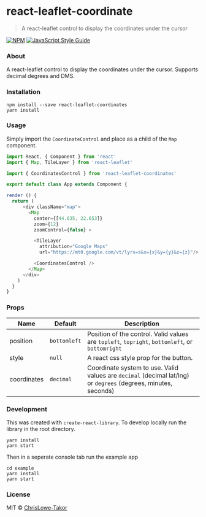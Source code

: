 # react-leaflet-coordinate

> A react-leaflet control to display the coordinates under the cursor

[![NPM](https://img.shields.io/npm/v/react-leaflet-coordinates.svg)](https://www.npmjs.com/package/react-leaflet-coordinates) [![JavaScript Style Guide](https://img.shields.io/badge/code_style-standard-brightgreen.svg)](https://standardjs.com)

### About

A react-leaflet control to display the coordinates under the cursor.  Supports decimal degrees and DMS.

### Installation


```
npm install --save react-leaflet-coordinates
yarn install
```

### Usage

Simply import the `CoordinateControl` and place as a child of the `Map` component.

```javascript
import React, { Component } from 'react'
import { Map, TileLayer } from 'react-leaflet'

import { CoordinatesControl } from 'react-leaflet-coordinates'

export default class App extends Component {

render () {
  return (
      <div className="map">
        <Map
          center={[44.635, 22.653]}
          zoom={12}
          zoomControl={false} >

          <TileLayer
            attribution="Google Maps"
            url="https://mt0.google.com/vt/lyrs=s&x={x}&y={y}&z={z}"/>

          <CoordinatesControl />
        </Map>
      </div>
    )
  }
}
```

### Props

Name | Default | Description
--- | --- | ---
position | `bottomleft` | Position of the control.  Valid values are `topleft`, `topright`, `bottomleft`, or `bottomright`
style | `null` | A react css style prop for the button.
coordinates | `decimal` | Coordinate system to use.  Valid values are `decimal` (decimal lat/lng) or `degrees` (degrees, minutes, seconds)


### Development

This was created with `create-react-library`.  To develop locally run the library in the root directory.

```
yarn install
yarn start
```

Then in a seperate console tab run the example app

```
cd example
yarn install
yarn start
```

### License

MIT © [ChrisLowe-Takor](https://github.com/ChrisLowe-Takor)
